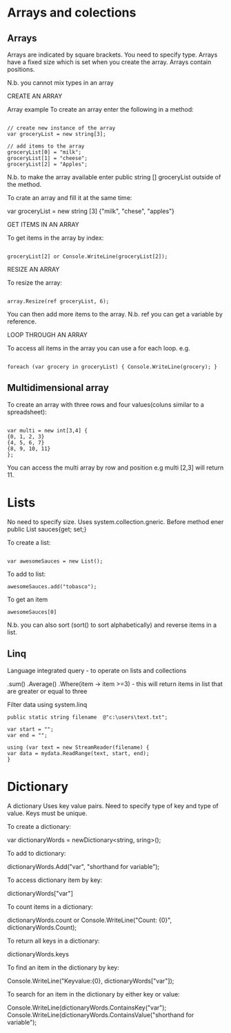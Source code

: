 Arrays and colections
=======================
Arrays
------
Arrays are indicated by square brackets. You need to specify type. Arrays have a fixed size which is set when you create the array. Arrays contain positions.

N.b. you cannot mix types in an array

CREATE AN ARRAY

Array example
To create an array enter the following in a method:

```

// create new instance of the array
var groceryList = new string[3];

// add items to the array
groceryList[0] = "milk";
groceryList[1] = "cheese";
groceryList[2] = "Apples";

```

N.b. to make the array available enter public string [] groceryList outside of the method.

To crate an array and fill it at the same time:

var groceryList = new string [3] {"milk", "chese", "apples"}

GET ITEMS IN AN ARRAY

To get items in the array by index:

```

groceryList[2] or Console.WriteLine(groceryList[2]);

```

RESIZE AN ARRAY

To resize the array:

```

array.Resize(ref groceryList, 6);

```

You can then add more items to the array. N.b. ref you can get a variable by reference.

LOOP THROUGH AN ARRAY

To access all items in the array you can use a for each loop. e.g.

```

foreach (var grocery in groceryList) { Console.WriteLine(grocery); }

```

Multidimensional array
-------------------------
To create an array with three rows and four values(coluns similar to a spreadsheet):
```

var multi = new int[3,4] {
{0, 1, 2, 3}
{4, 5, 6, 7}
{8, 9, 10, 11}
};

```

You can access the multi array by row and position e.g multi [2,3] will return 11.

Lists
=======
No need to specify size. Uses system.collection.gneric. Before method ener public List sauces{get; set;}

To create a list:

```

var awesomeSauces = new List();
```
To add to list:
```
awesomeSauces.add("tobasco");
```
To get an item
```
awesomeSauces[0]
```
N.b. you can also sort (sort() to sort alphabetically) and reverse items in a list.

Linq
-------
Language integrated query - to operate on lists and collections

.sum() .Average() .Where(item -> item >=3) - this will return items in list that are greater or equal to three

Filter data using system.linq

```
public static string filename  @"c:\users\text.txt";

var start = "";
var end = "";

using (var text = new StreamReader(filename) {
var data = mydata.ReadRange(text, start, end);
}
```

Dictionary
=============
A dictionary Uses key value pairs. Need to specify type of key and type of value. Keys must be unique.

To create a dictionary:

var dictionaryWords = newDictionary<string, sring>();

To add to dictionary:

dictionaryWords.Add("var", "shorthand for variable");

To access dictionary item by key:

dictionaryWords["var"]

To count items in a dictionary:

dictionaryWords.count or Console.WriteLine("Count: {0}", dictionaryWords.Count);

To return all keys in a dictionary:

dictionaryWords.keys

To find an item in the dictionary by key:

Console.WriteLine("Keyvalue:{0}, dictionaryWords["var"]);

To search for an item in the dictionary by either key or value:

Console.WriteLine(dictionaryWords.ContainsKey("var"); Console.WriteLine(dictionaryWords.ContainsValue("shorthand for variable");
